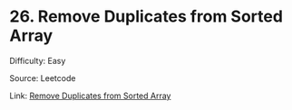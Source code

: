# 26. Remove Duplicates from Sorted Array
Difficulty: Easy

Source: Leetcode

Link: [Remove Duplicates from Sorted Array](https://leetcode.com/problems/remove-duplicates-from-sorted-array/description/)
